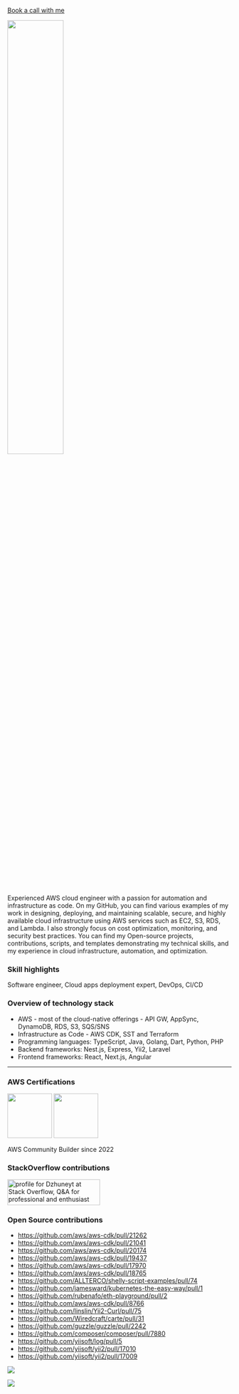 [Book a call with me](https://calendly.com/dzhun/30min)

<a href="https://www.linkedin.com/in/juneit/"><img width="50%" src="https://dzhuneyt.com/aws-community-builder-dzhuneyt.jpg"/></a>

Experienced AWS cloud engineer with a passion for automation and infrastructure as code. On my GitHub, you can find various examples of my work in designing, deploying, and maintaining scalable, secure, and highly available cloud infrastructure using AWS services such as EC2, S3, RDS, and Lambda. I also strongly focus on cost optimization, monitoring, and security best practices. You can find my Open-source projects, contributions, scripts, and templates demonstrating my technical skills, and my experience in cloud infrastructure, automation, and optimization.

### Skill highlights

Software engineer, Cloud apps deployment expert, DevOps, CI/CD


### Overview of technology stack

* AWS - most of the cloud-native offerings - API GW, AppSync, DynamoDB, RDS, S3, SQS/SNS
* Infrastructure as Code - AWS CDK, SST and Terraform
* Programming languages: TypeScript, Java, Golang, Dart, Python, PHP
* Backend frameworks: Nest.js, Express, Yii2, Laravel
* Frontend frameworks: React, Next.js, Angular

---



### AWS Certifications


<a href='https://www.credly.com/badges/ed626109-2bc1-4090-b6ec-3cf7d3e65db6/public_url'><img width="100" src='https://images.credly.com/images/0e284c3f-5164-4b21-8660-0d84737941bc/image.png'/></a>
<a href='https://www.credly.com/badges/53bd3b8e-90df-4bab-89b8-136155f34322/public_url'><img width="100" src='https://images.credly.com/images/00634f82-b07f-4bbd-a6bb-53de397fc3a6/image.png'/></a>

AWS Community Builder since 2022


### StackOverflow contributions
<a href="https://stackoverflow.com/users/1364793/dzhuneyt"><img src="https://stackoverflow.com/users/flair/1364793.png" width="208" height="58" alt="profile for Dzhuneyt at Stack Overflow, Q&amp;A for professional and enthusiast programmers" title="profile for Dzhuneyt at Stack Overflow, Q&amp;A for professional and enthusiast programmers"></a>

### Open Source contributions
* https://github.com/aws/aws-cdk/pull/21262
* https://github.com/aws/aws-cdk/pull/21041
* https://github.com/aws/aws-cdk/pull/20174
* https://github.com/aws/aws-cdk/pull/19437
* https://github.com/aws/aws-cdk/pull/17970
* https://github.com/aws/aws-cdk/pull/18765
* https://github.com/ALLTERCO/shelly-script-examples/pull/74
* https://github.com/jamesward/kubernetes-the-easy-way/pull/1
* https://github.com/rubenafo/eth-playground/pull/2
* https://github.com/aws/aws-cdk/pull/8766
* https://github.com/linslin/Yii2-Curl/pull/75
* https://github.com/Wiredcraft/carte/pull/31
* https://github.com/guzzle/guzzle/pull/2242
* https://github.com/composer/composer/pull/7880
* https://github.com/yiisoft/log/pull/5
* https://github.com/yiisoft/yii2/pull/17010
* https://github.com/yiisoft/yii2/pull/17009

<a href="https://github.com/Dzhuneyt">
<img src="https://github-readme-stats.vercel.app/api?username=Dzhuneyt&show_icons=true&theme=dark&hide_border=true&custom_title=Stats&include_all_commits=true&count_private=true" align="center"/>
</a>

![](https://komarev.com/ghpvc/?username=Dzhuneyt)

